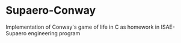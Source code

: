 # Supaero-Conway
Implementation of Conway's game of life in C as homework in ISAE-Supaero engineering program
